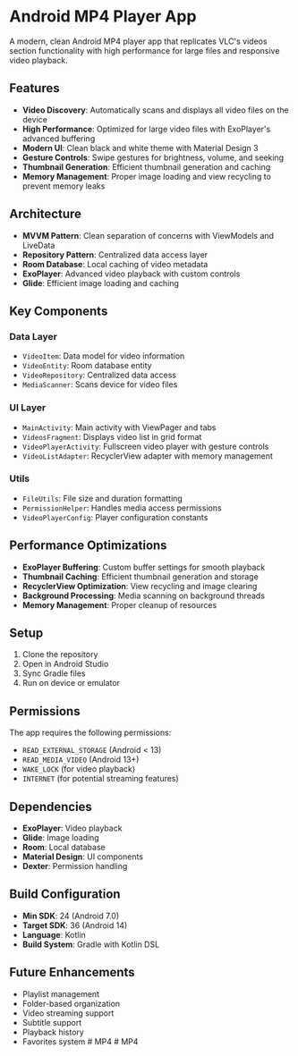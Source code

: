 # Android MP4 Player App

A modern, clean Android MP4 player app that replicates VLC's videos section functionality with high performance for large files and responsive video playback.

## Features

- **Video Discovery**: Automatically scans and displays all video files on the device
- **High Performance**: Optimized for large video files with ExoPlayer's advanced buffering
- **Modern UI**: Clean black and white theme with Material Design 3
- **Gesture Controls**: Swipe gestures for brightness, volume, and seeking
- **Thumbnail Generation**: Efficient thumbnail generation and caching
- **Memory Management**: Proper image loading and view recycling to prevent memory leaks

## Architecture

- **MVVM Pattern**: Clean separation of concerns with ViewModels and LiveData
- **Repository Pattern**: Centralized data access layer
- **Room Database**: Local caching of video metadata
- **ExoPlayer**: Advanced video playback with custom controls
- **Glide**: Efficient image loading and caching

## Key Components

### Data Layer
- `VideoItem`: Data model for video information
- `VideoEntity`: Room database entity
- `VideoRepository`: Centralized data access
- `MediaScanner`: Scans device for video files

### UI Layer
- `MainActivity`: Main activity with ViewPager and tabs
- `VideosFragment`: Displays video list in grid format
- `VideoPlayerActivity`: Fullscreen video player with gesture controls
- `VideoListAdapter`: RecyclerView adapter with memory management

### Utils
- `FileUtils`: File size and duration formatting
- `PermissionHelper`: Handles media access permissions
- `VideoPlayerConfig`: Player configuration constants

## Performance Optimizations

- **ExoPlayer Buffering**: Custom buffer settings for smooth playback
- **Thumbnail Caching**: Efficient thumbnail generation and storage
- **RecyclerView Optimization**: View recycling and image clearing
- **Background Processing**: Media scanning on background threads
- **Memory Management**: Proper cleanup of resources

## Setup

1. Clone the repository
2. Open in Android Studio
3. Sync Gradle files
4. Run on device or emulator

## Permissions

The app requires the following permissions:
- `READ_EXTERNAL_STORAGE` (Android < 13)
- `READ_MEDIA_VIDEO` (Android 13+)
- `WAKE_LOCK` (for video playback)
- `INTERNET` (for potential streaming features)

## Dependencies

- **ExoPlayer**: Video playback
- **Glide**: Image loading
- **Room**: Local database
- **Material Design**: UI components
- **Dexter**: Permission handling

## Build Configuration

- **Min SDK**: 24 (Android 7.0)
- **Target SDK**: 36 (Android 14)
- **Language**: Kotlin
- **Build System**: Gradle with Kotlin DSL

## Future Enhancements

- Playlist management
- Folder-based organization
- Video streaming support
- Subtitle support
- Playback history
- Favorites system
#   M P 4  
 #   M P 4  
 
